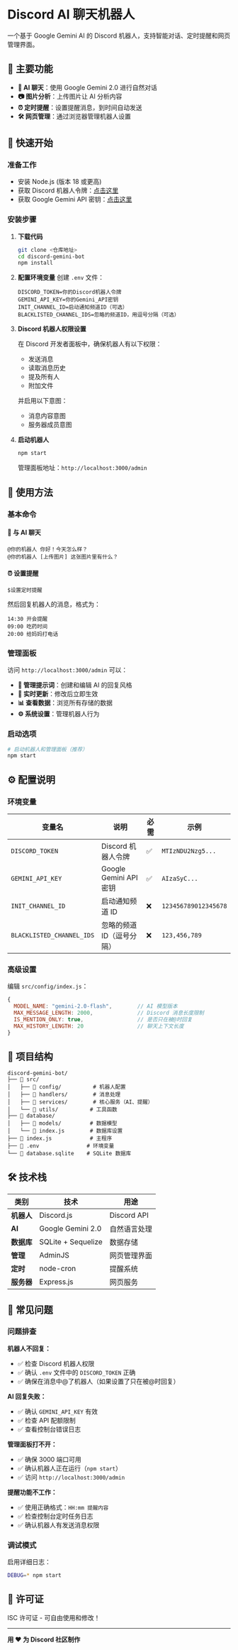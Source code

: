 # Discord AI 聊天机器人

一个基于 Google Gemini AI 的 Discord 机器人，支持智能对话、定时提醒和网页管理界面。

## 🎯 主要功能

- **🤖 AI 聊天**：使用 Google Gemini 2.0 进行自然对话
- **📷 图片分析**：上传图片让 AI 分析内容
- **⏰ 定时提醒**：设置提醒消息，到时间自动发送
- **🛠️ 网页管理**：通过浏览器管理机器人设置

## 🚀 快速开始

### 准备工作
- 安装 Node.js (版本 18 或更高)
- 获取 Discord 机器人令牌：[点击这里](https://discord.com/developers/applications)
- 获取 Google Gemini API 密钥：[点击这里](https://makersuite.google.com/app/apikey)

### 安装步骤

1. **下载代码**
   ```bash
   git clone <仓库地址>
   cd discord-gemini-bot
   npm install
   ```

2. **配置环境变量**
   创建 `.env` 文件：
   ```env
   DISCORD_TOKEN=你的Discord机器人令牌
   GEMINI_API_KEY=你的Gemini_API密钥
   INIT_CHANNEL_ID=启动通知频道ID（可选）
   BLACKLISTED_CHANNEL_IDS=忽略的频道ID，用逗号分隔（可选）
   ```

3. **Discord 机器人权限设置**
   
   在 Discord 开发者面板中，确保机器人有以下权限：
   - 发送消息
   - 读取消息历史
   - 提及所有人
   - 附加文件
   
   并启用以下意图：
   - 消息内容意图
   - 服务器成员意图

4. **启动机器人**
   ```bash
   npm start
   ```
   
   管理面板地址：`http://localhost:3000/admin`

## 📖 使用方法

### 基本命令

#### 💬 与 AI 聊天
```
@你的机器人 你好！今天怎么样？
@你的机器人 [上传图片] 这张图片里有什么？
```

#### ⏰ 设置提醒
```
$设置定时提醒
```
然后回复机器人的消息，格式为：
```
14:30 开会提醒
09:00 吃药时间
20:00 给妈妈打电话
```

### 管理面板

访问 `http://localhost:3000/admin` 可以：

- **📝 管理提示词**：创建和编辑 AI 的回复风格
- **🔄 实时更新**：修改后立即生效
- **📊 查看数据**：浏览所有存储的数据
- **⚙️ 系统设置**：管理机器人行为

### 启动选项

```bash
# 启动机器人和管理面板（推荐）
npm start
```

## ⚙️ 配置说明

### 环境变量

| 变量名                    | 说明                      | 必需 | 示例                 |
| ------------------------- | ------------------------- | ---- | -------------------- |
| `DISCORD_TOKEN`           | Discord 机器人令牌        | ✅    | `MTIzNDU2Nzg5...`    |
| `GEMINI_API_KEY`          | Google Gemini API 密钥    | ✅    | `AIzaSyC...`         |
| `INIT_CHANNEL_ID`         | 启动通知频道 ID           | ❌    | `123456789012345678` |
| `BLACKLISTED_CHANNEL_IDS` | 忽略的频道 ID（逗号分隔） | ❌    | `123,456,789`        |

### 高级设置

编辑 `src/config/index.js`：

```javascript
{
  MODEL_NAME: "gemini-2.0-flash",        // AI 模型版本
  MAX_MESSAGE_LENGTH: 2000,              // Discord 消息长度限制
  IS_MENTION_ONLY: true,                 // 是否只在被@时回复
  MAX_HISTORY_LENGTH: 20                 // 聊天上下文长度
}
```

## 📁 项目结构

```
discord-gemini-bot/
├── 📂 src/
│   ├── 📂 config/          # 机器人配置
│   ├── 📂 handlers/        # 消息处理
│   ├── 📂 services/        # 核心服务（AI、提醒）
│   └── 📂 utils/          # 工具函数
├── 📂 database/
│   ├── 📂 models/         # 数据模型
│   └── 📄 index.js        # 数据库设置
├── 📄 index.js            # 主程序
├── 📄 .env               # 环境变量
└── 📄 database.sqlite    # SQLite 数据库
```

## 🛠️ 技术栈

| 类别       | 技术               | 用途         |
| ---------- | ------------------ | ------------ |
| **机器人** | Discord.js         | Discord API  |
| **AI**     | Google Gemini 2.0  | 自然语言处理 |
| **数据库** | SQLite + Sequelize | 数据存储     |
| **管理**   | AdminJS            | 网页管理界面 |
| **定时**   | node-cron          | 提醒系统     |
| **服务器** | Express.js         | 网页服务     |

## 🔧 常见问题

### 问题排查

**机器人不回复：**
- ✅ 检查 Discord 机器人权限
- ✅ 确认 `.env` 文件中的 `DISCORD_TOKEN` 正确
- ✅ 确保在消息中@了机器人（如果设置了只在被@时回复）

**AI 回复失败：**
- ✅ 确认 `GEMINI_API_KEY` 有效
- ✅ 检查 API 配额限制
- ✅ 查看控制台错误日志

**管理面板打不开：**
- ✅ 确保 3000 端口可用
- ✅ 确认机器人正在运行（`npm start`）
- ✅ 访问 `http://localhost:3000/admin`

**提醒功能不工作：**
- ✅ 使用正确格式：`HH:mm 提醒内容`
- ✅ 检查控制台定时任务日志
- ✅ 确认机器人有发送消息权限

### 调试模式

启用详细日志：
```bash
DEBUG=* npm start
```

## 📄 许可证

ISC 许可证 - 可自由使用和修改！

---

**用 ❤️ 为 Discord 社区制作**